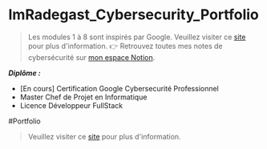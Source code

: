 # ImRadegast_Cybersecurity_Portfolio

>Les modules 1 à 8 sont inspirés par Google. Veuillez visiter ce <a href="https://www.coursera.org/professional-certificates/google-cybersecurity">site</a> pour plus d'information. 
>👉 Retrouvez toutes mes notes de cybersécurité sur [mon espace Notion](https://scientific-deal-c02.notion.site/Cybersecurit-1e8cd090b1e8807ea325c9e844c159ec?pvs=143).


 _**Diplôme :**_
- [En cours] Certification Google Cybersecurité Professionnel 
- Master Chef de Projet en Informatique </li>
- Licence Développeur FullStack </li>

#Portfolio

>Veuillez visiter ce <a href="https://www.coursera.org/professional-certificates/google-cybersecurity">site</a> pour plus d'information.

